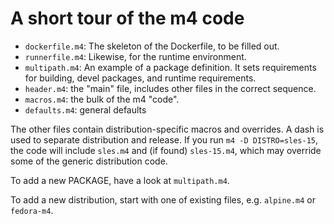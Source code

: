 # A short tour of the m4 code

 - `dockerfile.m4`: The skeleton of the Dockerfile, to be filled out.
 - `runnerfile.m4`: Likewise, for the runtime environment.
 - `multipath.m4`: An example of a package definition. It sets requirements
   for building, devel packages, and runtime requirements.
 - `header.m4`: the "main" file, includes other files in the correct sequence.
 - `macros.m4`: the bulk of the m4 "code".
 - `defaults.m4`: general defaults
 
The other files contain distribution-specific macros and overrides. A dash is
used to separate distribution and release. If you run `m4 -D DISTRO=sles-15`,
the code will include `sles.m4` and (if found) `sles-15.m4`, which may
override some of the generic distribution code.

To add a new PACKAGE, have a look at `multipath.m4`.

To add a new distribution, start with one of existing files, e.g. `alpine.m4`
or `fedora-m4`.
